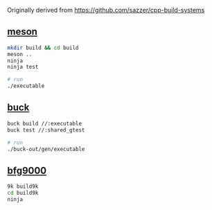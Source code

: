 Originally derived from https://github.com/sazzer/cpp-build-systems

## [meson](https://github.com/mesonbuild/meson)
```sh
mkdir build && cd build
meson ..
ninja
ninja test

# run
./executable
```

## [buck](https://github.com/facebook/buck)
```sh
buck build //:executable
buck test //:shared_gtest

# run
./buck-out/gen/executable
```

## [bfg9000](https://github.com/jimporter/bfg9000)
```sh
9k build9k
cd build9k
ninja
```
